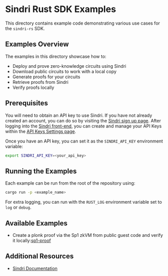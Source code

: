 # Sindri Rust SDK Examples

This directory contains example code demonstrating various use cases for the `sindri-rs` SDK.

## Examples Overview

The examples in this directory showcase how to:

- Deploy and prove zero-knowledge circuits using Sindri
- Download public circuits to work with a local copy
- Generate proofs for your circuits
- Retrieve proofs from Sindri
- Verify proofs locally

## Prerequisites

You will need to obtain an API key to use Sindri.
If you have not already created an account, you can do so by visiting the [Sindri sign up page](https://sindri.app/signup).
After logging into the [Sindri front-end](https://sindri.app/login), you can create and manage your API Keys within the [API Keys Settings page](https://sindri.app/z/me/page/settings/api-keys).

Once you have an API key, you can set it as the `SINDRI_API_KEY` environment variable:
```bash
export SINDRI_API_KEY=<your_api_key>
```


## Running the Examples

Each example can be run from the root of the repository using:
```bash
cargo run -p <example_name>
```
For extra logging, you can run with the `RUST_LOG` environment variable set to `log` or `debug`.

## Available Examples

- Create a plonk proof via the Sp1 zkVM from public guest code and verify it locally:[sp1-proof](sp1-proof/README.md)

## Additional Resources

- [Sindri Documentation](https://sindri.app/docs/)
